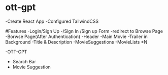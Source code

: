 # ott-gpt

-Create React App
-Configured TailwindCSS

#Features
-Login/Sign Up
-/Sign In /Sign up Form
-redirect to Browse Page
-Borwse Page(After Authentication)
-Header
-Main Movie
-Trailer in Background
-Title & Description
-MovieSuggestions
-MovieLists \*N

-OTT-GPT

- Search Bar
- Movie Suggestion
